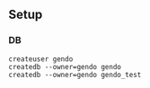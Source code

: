 
## Setup ##

### DB ###

```
createuser gendo
createdb --owner=gendo gendo
createdb --owner=gendo gendo_test
```
